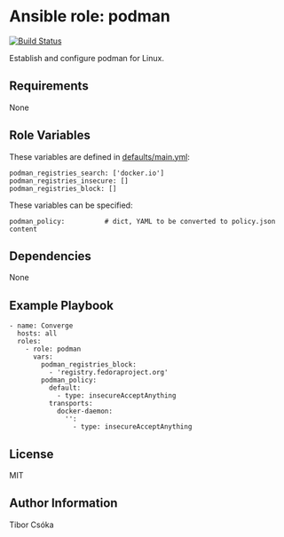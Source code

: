 Ansible role: podman
=========

[![Build Status](https://travis-ci.com/Provizanta/ansible-role-podman.svg?branch=master)](https://travis-ci.com/Provizanta/ansible-role-podman)

Establish and configure podman for Linux.

Requirements
------------

None

Role Variables
--------------

These variables are defined in [defaults/main.yml](./defaults/main.yml):

    podman_registries_search: ['docker.io']
    podman_registries_insecure: []
    podman_registries_block: []

These variables can be specified:

    podman_policy:          # dict, YAML to be converted to policy.json content

Dependencies
------------

None

Example Playbook
----------------

    - name: Converge
      hosts: all
      roles:
        - role: podman
          vars:
            podman_registries_block:
              - 'registry.fedoraproject.org'
            podman_policy:
              default:
                - type: insecureAcceptAnything
              transports:
                docker-daemon:
                  '':
                    - type: insecureAcceptAnything

License
-------

MIT

Author Information
------------------

Tibor Csóka
